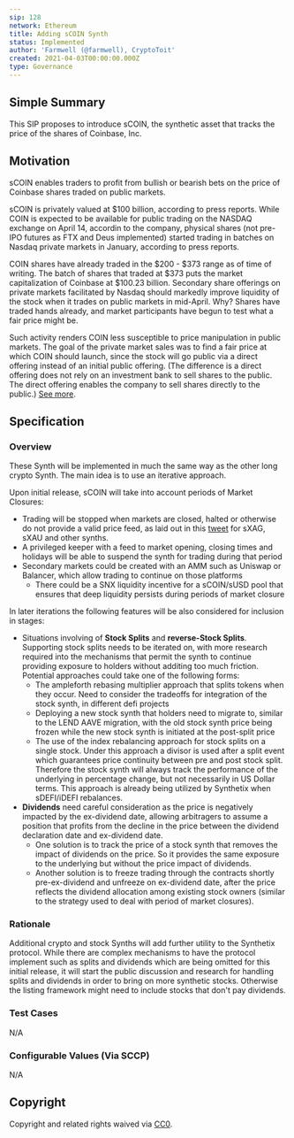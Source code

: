 ```yaml
---
sip: 128
network: Ethereum
title: Adding sCOIN Synth
status: Implemented
author: 'Farmwell (@farmwell), CryptoToit'
created: 2021-04-03T00:00:00.000Z
type: Governance
---
```


<!--You can leave these HTML comments in your merged SIP and delete the visible duplicate text guides, they will not appear and may be helpful to refer to if you edit it again. This is the suggested template for new SIPs. Note that an SIP number will be assigned by an editor. When opening a pull request to submit your SIP, please use an abbreviated title in the filename, `sip-draft_title_abbrev.md`. The title should be 44 characters or less.-->

## Simple Summary

<!--"If you can't explain it simply, you don't understand it well enough." Simply describe the outcome the proposed changes intends to achieve. This should be non-technical and accessible to a casual community member.-->

This SIP proposes to introduce sCOIN, the synthetic asset that tracks the price of the shares of Coinbase, Inc.

## Motivation

<!--This is the problem statement. This is the *why* of the SIP. It should clearly explain *why* the current state of the protocol is inadequate.  It is critical that you explain *why* the change is needed, if the SIP proposes changing how something is calculated, you must address *why* the current calculation is innaccurate or wrong. This is not the place to describe how the SIP will address the issue!-->

sCOIN enables traders to profit from bullish or bearish bets on the price of Coinbase shares traded on public markets.

sCOIN is privately valued at $100 billion, according to press reports. While COIN is expected to be available for public trading on the NASDAQ exchange on April 14, accordin to the company, physical shares (not pre-IPO futures as FTX and Deus implemented) started trading in batches on Nasdaq private markets in January, according to press reports.

COIN shares have already traded in the $200 - $373 range as of time of writing. The batch of shares that traded at $373 puts the market capitalization of Coinbase at $100.23 billion. Secondary share offerings on private markets facilitated by Nasdaq should markedly improve liquidity of the stock when it trades on public markets in mid-April. Why? Shares have traded hands already, and market participants have begun to test what a fair price might be.

Such activity renders COIN less susceptible to price manipulation in public markets. The goal of the private market sales was to find a fair price at which COIN should launch, since the stock will go public via a direct offering instead of an initial public offering. (The difference is a direct offering does not rely on an investment bank to sell shares to the public. The direct offering enables the company to sell shares directly to the public.) [See more](https://news.crunchbase.com/news/why-direct-listings-just-became-a-lot-more-attractive-as-an-ipo-alternative/).

## Specification

<!--The specification should describe the syntax and semantics of any new feature, there are five sections
1. Overview
2. Rationale
3. Technical Specification
4. Test Cases
5. Configurable Values
-->

### Overview

<!--This is a high level overview of *how* the SIP will solve the problem. The overview should clearly describe how the new feature will be implemented.-->

These Synth will be implemented in much the same way as the other long crypto Synth. The main idea is to use an iterative approach.

Upon initial release, sCOIN will take into account periods of Market Closures:
- Trading will be stopped when markets are closed, halted or otherwise do not provide a valid price feed, as laid out in this [tweet](https://twitter.com/kaiynne/status/1356041428007149568) for sXAG, sXAU and other synths.
- A privileged keeper with a feed to market opening, closing times and holidays will be able to suspend the synth for trading during that period
- Secondary markets could be created with an AMM such as Uniswap or Balancer, which allow trading to continue on those platforms
  - There could be a SNX liquidity incentive for a sCOIN/sUSD pool that ensures that deep liquidity persists during periods of market closure 

In later iterations the following features will be also considered for inclusion in stages:
- Situations involving of **Stock Splits** and **reverse-Stock Splits**. Supporting stock splits needs to be iterated on, with more research required into the mechanisms that permit the synth to continue providing exposure to holders without additing too much friction.   Potential approaches could take one of the following forms:
    - The ampleforth rebasing multiplier approach that splits tokens when they occur. Need to consider the tradeoffs for integration of the stock synth, in different defi projects
    - Deploying a new stock synth that holders need to migrate to, similar to the LEND AAVE migration, with the old stock synth price being frozen while the new stock synth is initiated at the post-split price
    - The use of the index rebalancing approach for stock splits on a single stock. Under this approach a divisor is used after a split event  which guarantees price continuity between pre and post stock split. Therefore the stock synth will always track the performance of the underlying in percentage change, but not necessarily in US Dollar terms. This approach is already being utilized by Synthetix  when sDEFI/iDEFI rebalances.
- **Dividends** need careful consideration as the price is negatively impacted by the ex-dividend date, allowing arbitragers to assume a position that profits from the decline in the price between the dividend declaration date and ex-dividend date.
  - One solution is to track the price of a stock synth that removes the impact of dividends on the price. So it provides the same exposure to the underlying but without the price impact of dividends.
  - Another solution is to freeze trading through the contracts shortly pre-ex-dividend and unfreeze on ex-dividend date, after the price reflects the dividend allocation among existing stock owners (similar to the strategy used to deal with period of market closures).
         
### Rationale

<!--This is where you explain the reasoning behind how you propose to solve the problem. Why did you propose to implement the change in this way, what were the considerations and trade-offs. The rationale fleshes out what motivated the design and why particular design decisions were made. It should describe alternate designs that were considered and related work. The rationale may also provide evidence of consensus within the community, and should discuss important objections or concerns raised during discussion.-->

Additional crypto and stock Synths will add further utility to the Synthetix protocol. While there are complex mechanisms to have the protocol implement such as splits and dividends which are being omitted for this initial release, it will start the public discussion and research for handling splits and dividends in order to bring on more synthetic stocks. Otherwise the listing framework might need to include stocks that don't pay dividends.

### Test Cases

N/A

### Configurable Values (Via SCCP)

<!--Please list all values configurable via SCCP under this implementation.-->

N/A

## Copyright

Copyright and related rights waived via [CC0](https://creativecommons.org/publicdomain/zero/1.0/).